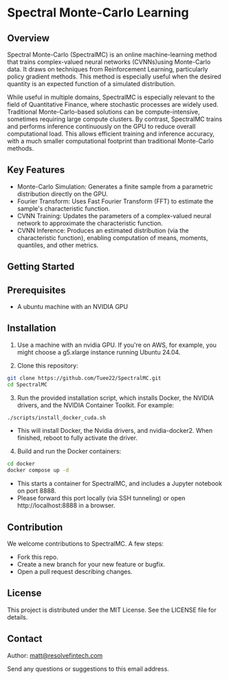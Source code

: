 # Spectral Monte-Carlo Learning

## Overview

Spectral Monte-Carlo (SpectralMC) is an online machine-learning method that trains complex-valued neural networks (CVNNs)using Monte-Carlo data. It draws on techniques from Reinforcement Learning, particularly policy gradient methods. This method is especially useful when the desired quantity is an expected function of a simulated distribution.

While useful in multiple domains, SpectralMC is especially relevant to the field of Quantitative Finance, where stochastic processes are widely used. Traditional Monte-Carlo-based solutions can be compute-intensive, sometimes requiring large compute clusters. By contrast, SpectralMC trains and performs inference continuously on the GPU to reduce overall computational load. This allows efficient training and inference accuracy, with a much smaller computational footprint than traditional Monte-Carlo methods.

## Key Features

- Monte-Carlo Simulation: Generates a finite sample from a parametric distribution directly on the GPU.
- Fourier Transform: Uses Fast Fourier Transform (FFT) to estimate the sample's characteristic function.
- CVNN Training: Updates the parameters of a complex-valued neural network to approximate the characteristic function.
- CVNN Inference: Produces an estimated distribution (via the characteristic function), enabling computation of means, moments, quantiles, and other metrics.

## Getting Started

## Prerequisites

- A ubuntu machine with an NVIDIA GPU


## Installation

1. Use a machine with an nvidia GPU. If you're on AWS, for example, you might choose a g5.xlarge instance running Ubuntu 24.04.

2. Clone this repository:
```bash
git clone https://github.com/Tuee22/SpectralMC.git
cd SpectralMC
```

3. Run the provided installation script, which installs Docker, the NVIDIA drivers, and the NVIDIA Container Toolkit. For example:
```bash
./scripts/install_docker_cuda.sh
```

- This will install Docker, the Nvidia drivers, and nvidia-docker2. When finished, reboot to fully activate the driver.

4. Build and run the Docker containers:

```bash
cd docker
docker compose up -d
```


- This starts a container for SpectralMC, and includes a Jupyter notebook on port 8888.
- Please forward this port locally (via SSH tunneling) or open http://localhost:8888 in a browser.

## Contribution

We welcome contributions to SpectralMC. A few steps: 

- Fork this repo.
- Create a new branch for your new feature or bugfix.
- Open a pull request describing changes.

## License

This project is distributed under the MIT License. See the LICENSE file for details.


## Contact

Author: matt@resolvefintech.com


Send any questions or suggestions to this email address.



